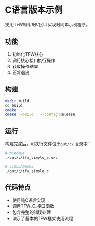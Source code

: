 ﻿# C语言版本示例

使用TFW框架的C接口实现的简单示例程序。

## 功能

1. 初始化TFW核心
2. 调用核心接口执行操作
3. 获取操作结果
4. 正常退出

## 构建

```bash
mkdir build
cd build
cmake ..
cmake --build . --config Release
```

## 运行

构建完成后，可执行文件位于`out/c/` 目录中：

```bash
# Windows
./out/c/tfw_simple_c.exe

# Linux/macOS
./out/c/tfw_simple_c
```

## 代码特点

- 使用纯C语言实现
- 调用TFW_C_接口函数
- 包含完整的错误处理
- 演示了基本的TFW框架使用流程
